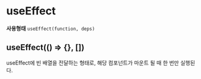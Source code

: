 # useEffect

**사용형태**
`useEffect(function, deps)`

## useEffect(() => {}, \[])

useEffect에 빈 배열을 전달하는 형태로, 해당 컴포넌트가 마운트 될 때 한 번만 실행된다.
